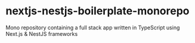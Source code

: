 # nextjs-nestjs-boilerplate-monorepo
Mono repository containing a full stack app written in TypeScript using Next.js &amp; NestJS frameworks
